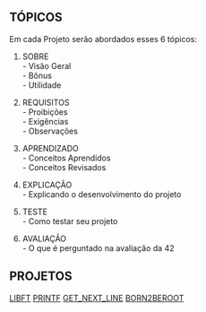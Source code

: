 ## TÓPICOS
Em cada Projeto serão abordados esses 6 tópicos:
1. SOBRE<br>
\- Visão Geral<br>
\- Bônus<br>
\- Utilidade

2. REQUISITOS<br>
\- Proibições<br>
\- Exigências<br>
\- Observações

3. APRENDIZADO<br>
\- Conceitos Aprendidos<br>
\- Conceitos Revisados

4. EXPLICAÇÃO<br>
\- Explicando o desenvolvimento do projeto<br>

5. TESTE<br>
\- Como testar seu projeto<br>

6. AVALIAÇÃO<br>
\- O que é perguntado na avaliação da 42<br>

## PROJETOS
[LIBFT]([url](https://github.com/danielmourajc/42cursus/tree/main/01%20LIBFT))
[PRINTF]([url](https://github.com/danielmourajc/42cursus/tree/main/02%20PRINTF))
[GET_NEXT_LINE]([url](https://github.com/danielmourajc/42cursus/tree/main/03%20GET_NEXT_LINE))
[BORN2BEROOT]([url](https://github.com/danielmourajc/42cursus/tree/main/04%20BORN2REBOOT))
